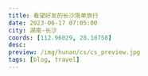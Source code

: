 ```yaml
---
title: 看望好友的长沙简单旅行
date: 2023-06-17 07:05:00
city: 湖南-长沙
coords: [112.96029, 28.16758]
desc:
preview: /img/hunan/cs/cs_preview.jpg
tags: [blog, travel]
---
```

